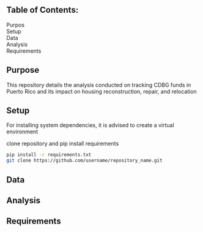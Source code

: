 
## Table of Contents:
Purpos <br>
Setup <br>
Data <br>
Analysis <br>
Requirements <br>


## Purpose
This repository details the analysis conducted on tracking CDBG funds in Puerto Rico and its impact on housing reconstruction, repair, and relocation




## Setup
For installing system dependencies, it is advised to create a virtual environment

clone repository and pip install requirements 
```bash
pip install -r requirements.txt
git clone https://github.com/username/repository_name.git
```

## Data


## Analysis


## Requirements



